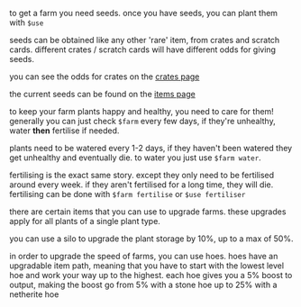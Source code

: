 <script>
  import DocsTemplate from "$lib/components/docs/DocsTemplate.svelte"
  import ItemModal from "$lib/components/docs/ItemModal.svelte"
  import DocsHeader from '$lib/components/docs/DocsHeader.svelte';
</script>

<DocsTemplate title='farms' description="learn how to start a farm, obtain and care for seeds, and upgrade with items like silos and hoes in this farming guide for item collectors." />

<DocsHeader header='h2' text="starting a farm" />

to get a farm you need seeds. once you have seeds, you can plant them with `$use`

<DocsHeader header='h2' text="obtaining seeds" />

seeds can be obtained like any other 'rare' item, from crates and scratch cards. different crates / scratch cards will have different odds for giving seeds.

you can see the odds for crates on the [crates page](/docs/economy/items/crates)

the current seeds can be found on the [items page](/items)

<DocsHeader header='h2' text="caring for your farm" />

to keep your farm plants happy and healthy, you need to care for them! generally you can just check `$farm` every few days, if they're unhealthy, water **then** fertilise if needed.

<DocsHeader header='h3' text="watering" />

plants need to be watered every 1-2 days, if they haven't been watered they get unhealthy and eventually die. to water you just use `$farm water`.

<DocsHeader header='h3' text="fertilising" />

fertilising is the exact same story. except they only need to be fertilised around every week. if they aren't fertilised for a long time, they will die. fertilising can be done with `$farm fertilise` or `$use fertiliser`

<DocsHeader header='h2' text="farm upgrades" />

there are certain items that you can use to upgrade farms. these upgrades apply for all plants of a single plant type.

you can use a <ItemModal item="farm_silo">silo</ItemModal> to upgrade the plant storage by 10%, up to a max of 50%.

in order to upgrade the speed of farms, you can use hoes. hoes have an upgradable item path, meaning that you have to start with the lowest level hoe and work your way up to the highest. each hoe gives you a 5% boost to output, making the boost go from 5% with a <ItemModal item="stone_hoe">stone hoe</ItemModal> up to 25% with a <ItemModal item="netherite_hoe">netherite hoe</ItemModal>
